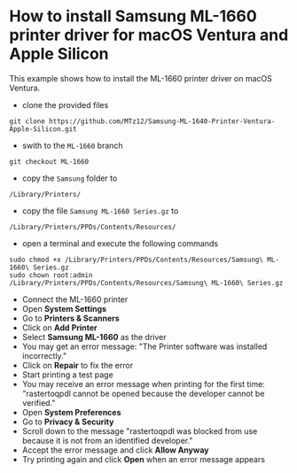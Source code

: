 # How to install Samsung ML-1660 printer driver for macOS Ventura and Apple Silicon

This example shows how to install the ML-1660 printer driver on macOS Ventura.

- clone the provided files
````
git clone https://github.com/MTz12/Samsung-ML-1640-Printer-Ventura-Apple-Silicon.git
````
- swith to the ``ML-1660`` branch
````
git checkout ML-1660
````
- copy the ``Samsung`` folder to
````
/Library/Printers/
````

- copy the file ``Samsung ML-1660 Series.gz`` to
````
/Library/Printers/PPDs/Contents/Resources/
````

- open a terminal and execute the following commands
````
sudo chmod +x /Library/Printers/PPDs/Contents/Resources/Samsung\ ML-1660\ Series.gz
sudo chown root:admin /Library/Printers/PPDs/Contents/Resources/Samsung\ ML-1660\ Series.gz
````

- Connect the ML-1660 printer
- Open **System Settings**
- Go to **Printers & Scanners**
- Click on **Add Printer**
- Select **Samsung ML-1660** as the driver
- You may get an error message: "The Printer software was installed incorrectly."
- Click on **Repair** to fix the error
- Start printing a test page
- You may receive an error message when printing for the first time: "rastertoqpdl cannot be opened because the developer cannot be verified."
- Open **System Preferences**
- Go to **Privacy & Security**
- Scroll down to the message "rastertoqpdl was blocked from use because it is not from an identified developer."
- Accept the error message and click **Allow Anyway**
- Try printing again and click **Open** when an error message appears
